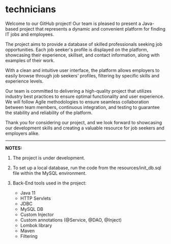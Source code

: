 # technicians
Welcome to our GitHub project! Our team is pleased to present a Java-based project that represents a dynamic and convenient platform for finding IT jobs and employees.

The project aims to provide a database of skilled professionals seeking job opportunities. Each job seeker's profile is displayed on the platform, showcasing their experience, skillset, and contact information, along with examples of their work.

With a clean and intuitive user interface, the platform allows employers to easily browse through job seekers' profiles, filtering by specific skills and experience levels.

Our team is committed to delivering a high-quality project that utilizes industry best practices to ensure optimal functionality and user experience. We will follow Agile methodologies to ensure seamless collaboration between team members, continuous integration, and testing to guarantee the stability and reliability of the platform.

Thank you for considering our project, and we look forward to showcasing our development skills and creating a valuable resource for job seekers and employers alike.

_____________________________________________________________________
**NOTES:**
1. The project is under development.

2. To set up a local database, run the code from the resources/init_db.sql file within the MySQL environment.

3. Back-End tools used in the project:
   * Java 11
   * HTTP Servlets
   * JDBC
   * MySQL DB
   * Custom Injector
   * Custom annotations (@Service, @DAO, @Inject)
   * Lombok library
   * Maven
   * Filtering
